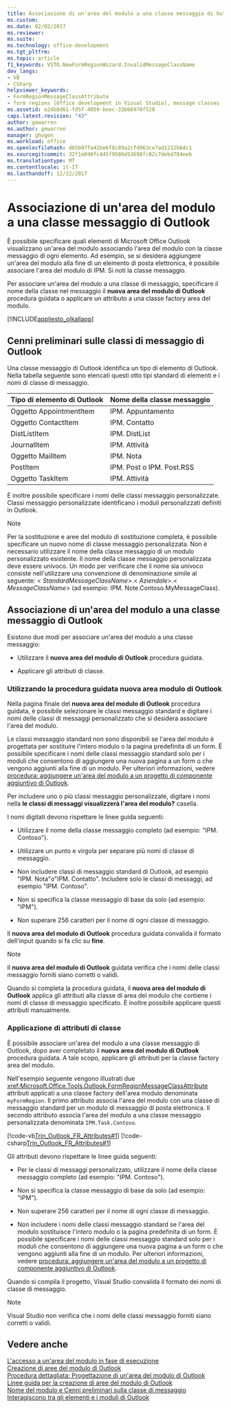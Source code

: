 ```yaml
---
title: Associazione di un'area del modulo a una classe messaggio di Outlook | Documenti Microsoft
ms.custom: 
ms.date: 02/02/2017
ms.reviewer: 
ms.suite: 
ms.technology: office-development
ms.tgt_pltfrm: 
ms.topic: article
f1_keywords: VSTO.NewFormRegionWizard.InvalidMessageClassName
dev_langs:
- VB
- CSharp
helpviewer_keywords:
- FormRegionMessageClassAttribute
- form regions [Office development in Visual Studio], message classes
ms.assetid: e2db8d61-fd5f-4059-beec-33b66970f520
caps.latest.revision: "43"
author: gewarren
ms.author: gewarren
manager: ghogen
ms.workload: office
ms.openlocfilehash: d65b97fa42be6f8c89a2cfd963ce7ad1212b6dc1
ms.sourcegitcommit: 32f1a690fc445f9586d53698fc82c7debd784eeb
ms.translationtype: MT
ms.contentlocale: it-IT
ms.lasthandoff: 12/22/2017
---
```

# <a name="associating-a-form-region-with-an-outlook-message-class"></a>Associazione di un'area del modulo a una classe messaggio di Outlook
  È possibile specificare quali elementi di Microsoft Office Outlook visualizzano un'area del modulo associando l'area del modulo con la classe messaggio di ogni elemento. Ad esempio, se si desidera aggiungere un'area del modulo alla fine di un elemento di posta elettronica, è possibile associare l'area del modulo di IPM. Si noti la classe messaggio.  
  
 Per associare un'area del modulo a una classe di messaggio, specificare il nome della classe nel messaggio il **nuova area del modulo di Outlook** procedura guidata o applicare un attributo a una classe factory area del modulo.  
  
 [!INCLUDE[appliesto_olkallapp](../vsto/includes/appliesto-olkallapp-md.md)]  
  
## <a name="understanding-outlook-message-classes"></a>Cenni preliminari sulle classi di messaggio di Outlook  
 Una classe messaggio di Outlook identifica un tipo di elemento di Outlook. Nella tabella seguente sono elencati questi otto tipi standard di elementi e i nomi di classe di messaggio.  
  
|Tipo di elemento di Outlook|Nome della classe messaggio|  
|-----------------------|------------------------|  
|Oggetto AppointmentItem|IPM. Appuntamento|  
|Oggetto ContactItem|IPM. Contatto|  
|DistListItem|IPM. DistList|  
|JournalItem|IPM. Attività|  
|Oggetto MailItem|IPM. Nota|  
|PostItem|IPM. Post o IPM. Post.RSS|  
|Oggetto TaskItem|IPM. Attività|  
  
 È inoltre possibile specificare i nomi delle classi messaggio personalizzate. Classi messaggio personalizzate identificano i moduli personalizzati definiti in Outlook.  
  
> [!NOTE]  
>  Per la sostituzione e aree del modulo di sostituzione completa, è possibile specificare un nuovo nome di classe messaggio personalizzata. Non è necessario utilizzare il nome della classe messaggio di un modulo personalizzato esistente. Il nome della classe messaggio personalizzata deve essere univoco. Un modo per verificare che il nome sia univoco consiste nell'utilizzare una convenzione di denominazione simile al seguente: \< *StandardMessageClassName*>.\< *Aziendale*>.\< *MessageClassName*> (ad esempio: IPM. Note.Contoso.MyMessageClass).  
  
## <a name="associating-a-form-region-with-an-outlook-message-class"></a>Associazione di un'area del modulo a una classe messaggio di Outlook  
 Esistono due modi per associare un'area del modulo a una classe messaggio:  
  
-   Utilizzare il **nuova area del modulo di Outlook** procedura guidata.  
  
-   Applicare gli attributi di classe.  
  
### <a name="using-the-new-outlook-form-region-wizard"></a>Utilizzando la procedura guidata nuova area modulo di Outlook  
 Nella pagina finale del **nuova area del modulo di Outlook** procedura guidata, è possibile selezionare le classi messaggio standard e digitare i nomi delle classi di messaggi personalizzato che si desidera associare l'area del modulo.  
  
 Le classi messaggio standard non sono disponibili se l'area del modulo è progettata per sostituire l'intero modulo o la pagina predefinita di un form. È possibile specificare i nomi delle classi messaggio standard solo per i moduli che consentono di aggiungere una nuova pagina a un form o che vengono aggiunti alla fine di un modulo. Per ulteriori informazioni, vedere [procedura: aggiungere un'area del modulo a un progetto di componente aggiuntivo di Outlook](../vsto/how-to-add-a-form-region-to-an-outlook-add-in-project.md).  
  
 Per includere uno o più classi messaggio personalizzate, digitare i nomi nella **le classi di messaggi visualizzerà l'area del modulo?** casella.  
  
 I nomi digitati devono rispettare le linee guida seguenti:  
  
-   Utilizzare il nome della classe messaggio completo (ad esempio: "IPM. Contoso").  
  
-   Utilizzare un punto e virgola per separare più nomi di classe di messaggio.  
  
-   Non includere classi di messaggio standard di Outlook, ad esempio "IPM. Nota"o"IPM. Contatto". Includere solo le classi di messaggi, ad esempio "IPM. Contoso".  
  
-   Non si specifica la classe messaggio di base da solo (ad esempio: "IPM").  
  
-   Non superare 256 caratteri per il nome di ogni classe di messaggio.  
  
 Il **nuova area del modulo di Outlook** procedura guidata convalida il formato dell'input quando si fa clic su **fine**.  
  
> [!NOTE]  
>  Il **nuova area del modulo di Outlook** guidata verifica che i nomi delle classi messaggio forniti siano corretti o validi.  
  
 Quando si completa la procedura guidata, il **nuova area del modulo di Outlook** applica gli attributi alla classe di area del modulo che contiene i nomi di classe di messaggio specificato. È inoltre possibile applicare questi attributi manualmente.  
  
### <a name="applying-class-attributes"></a>Applicazione di attributi di classe  
 È possibile associare un'area del modulo a una classe messaggio di Outlook, dopo aver completato il **nuova area del modulo di Outlook** procedura guidata. A tale scopo, applicare gli attributi per la classe factory area del modulo.  
  
 Nell'esempio seguente vengono illustrati due <xref:Microsoft.Office.Tools.Outlook.FormRegionMessageClassAttribute> attributi applicati a una classe factory dell'area modulo denominata `myFormRegion`. Il primo attributo associa l'area del modulo con una classe di messaggio standard per un modulo di messaggio di posta elettronica. Il secondo attributo associa l'area del modulo a una classe messaggio personalizzata denominata `IPM.Task.Contoso`.  
  
 [!code-vb[Trin_Outlook_FR_Attributes#1](../vsto/codesnippet/VisualBasic/Trin_Outlook_FR_Attributes/FormRegion1.vb#1)]
 [!code-csharp[Trin_Outlook_FR_Attributes#1](../vsto/codesnippet/CSharp/Trin_Outlook_FR_Attributes/FormRegion1.cs#1)]  
  
 Gli attributi devono rispettare le linee guida seguenti:  
  
-   Per le classi di messaggi personalizzato, utilizzare il nome della classe messaggio completo (ad esempio: "IPM. Contoso").  
  
-   Non si specifica la classe messaggio di base da solo (ad esempio: "IPM").  
  
-   Non superare 256 caratteri per il nome di ogni classe di messaggio.  
  
-   Non includere i nomi delle classi messaggio standard se l'area del modulo sostituisce l'intero modulo o la pagina predefinita di un form. È possibile specificare i nomi delle classi messaggio standard solo per i moduli che consentono di aggiungere una nuova pagina a un form o che vengono aggiunti alla fine di un modulo. Per ulteriori informazioni, vedere [procedura: aggiungere un'area del modulo a un progetto di componente aggiuntivo di Outlook](../vsto/how-to-add-a-form-region-to-an-outlook-add-in-project.md).  
  
 Quando si compila il progetto, Visual Studio convalida il formato dei nomi di classe di messaggio.  
  
> [!NOTE]  
>  Visual Studio non verifica che i nomi delle classi messaggio forniti siano corretti o validi.  
  
## <a name="see-also"></a>Vedere anche  
 [L'accesso a un'area del modulo in fase di esecuzione](../vsto/accessing-a-form-region-at-run-time.md)   
 [Creazione di aree del modulo di Outlook](../vsto/creating-outlook-form-regions.md)   
 [Procedura dettagliata: Progettazione di un'area del modulo di Outlook](../vsto/walkthrough-designing-an-outlook-form-region.md)   
 [Linee guida per la creazione di aree del modulo di Outlook](../vsto/guidelines-for-creating-outlook-form-regions.md)   
 [Nome del modulo e Cenni preliminari sulla classe di messaggio](http://msdn.microsoft.com/library/office/ff867629.aspx)   
 [Interagiscono tra gli elementi e i moduli di Outlook](http://msdn.microsoft.com/library/office/ff869706.aspx)  
  
  
